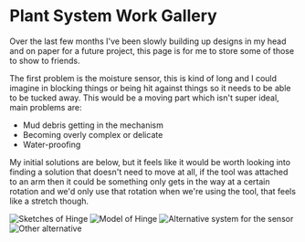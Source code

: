 
# Plant System Work Gallery
Over the last few months I've been slowly building up designs in my head and on paper for a future project, this page is for me to store some of those to show to friends.

The first problem is the moisture sensor, this is kind of long and I could imagine in blocking things or being hit against things so it needs to be able to be tucked away. This would be a moving part which isn't super ideal, main problems are:
- Mud debris getting in the mechanism
- Becoming overly complex or delicate
- Water-proofing

My initial solutions are below, but it feels like it would be worth looking into finding a solution that doesn't need to move at all, if the tool was attached to an arm then it could be something only gets in the way at a certain rotation and we'd only use that rotation when we're using the tool, that feels like a stretch though.

![Sketches of Hinge](sensorRig.jpg)
![Model of Hinge](sensorRig2.png)
![Alternative system for the sensor](sensorRig3.jpg)
![Other alternative](sensorRig4.jpg)